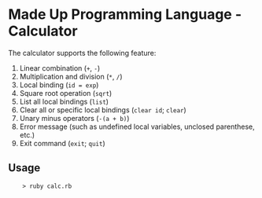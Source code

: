 # Made Up Programming Language - Calculator

The calculator supports the following feature:

1. Linear combination (`+`, `-`)
2. Multiplication and division (`*`, `/`)
3. Local binding (`id = exp`)
4. Square root operation (`sqrt`)
5. List all local bindings (`list`)
6. Clear all or specific local bindings (`clear id`; `clear`)
7. Unary minus operators (`-(a + b)`)
8. Error message (such as undefined local variables, unclosed parenthese, etc.)
9. Exit command (`exit`; `quit`)

## Usage

```{ruby}
    > ruby calc.rb
```